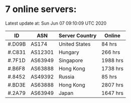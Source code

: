 # 7 online servers:

Latest update at: Sun Jun 07 09:10:09 UTC 2020

| ID | ASN | Server Country | Online |
| -- | --- | -------------- | ------ |
| #.D09B | AS174 | United States | 84 hrs |
| #.C831 | AS12301 | Hungary | 266 hrs |
| #.7F1D | AS63949 | Singapore | 1988 hrs |
| #.B6F8 | AS63888 | Hong Kong | 1738 hrs |
| #.8452 | AS49392 | Russia | 85 hrs |
| #.BD3E | AS63888 | Hong Kong | 2807 hrs |
| #.2A79 | AS63949 | Japan | 1647 hrs |

